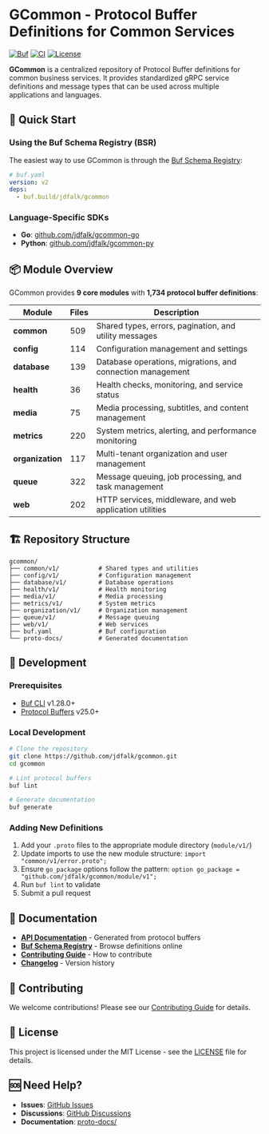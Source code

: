 <!-- file: README.md -->
<!-- version: 2.0.0 -->
<!-- guid: 1a2b3c4d-e5f6-7a8b-9c0d-1e2f3a4b5c6d -->

# GCommon - Protocol Buffer Definitions for Common Services

[![Buf](https://img.shields.io/badge/buf-build%2Fjdfalk%2Fgcommon-blue)](https://buf.build/jdfalk/gcommon)
[![CI](https://github.com/jdfalk/gcommon/workflows/ci/badge.svg)](https://github.com/jdfalk/gcommon/actions)
[![License](https://img.shields.io/badge/license-MIT-green.svg)](LICENSE)

**GCommon** is a centralized repository of Protocol Buffer definitions for common business services. It provides standardized gRPC service definitions and message types that can be used across multiple applications and languages.

## 🚀 Quick Start

### Using the Buf Schema Registry (BSR)

The easiest way to use GCommon is through the [Buf Schema Registry](https://buf.build/jdfalk/gcommon):

```yaml
# buf.yaml
version: v2
deps:
  - buf.build/jdfalk/gcommon
```

### Language-Specific SDKs

- **Go**: [github.com/jdfalk/gcommon-go](https://github.com/jdfalk/gcommon-go)
- **Python**: [github.com/jdfalk/gcommon-py](https://github.com/jdfalk/gcommon-py)

## 📦 Module Overview

GCommon provides **9 core modules** with **1,734 protocol buffer definitions**:

| Module | Files | Description |
|--------|-------|-------------|
| **common** | 509 | Shared types, errors, pagination, and utility messages |
| **config** | 114 | Configuration management and settings |
| **database** | 139 | Database operations, migrations, and connection management |
| **health** | 36 | Health checks, monitoring, and service status |
| **media** | 75 | Media processing, subtitles, and content management |
| **metrics** | 220 | System metrics, alerting, and performance monitoring |
| **organization** | 117 | Multi-tenant organization and user management |
| **queue** | 322 | Message queuing, job processing, and task management |
| **web** | 202 | HTTP services, middleware, and web application utilities |

## 🏗️ Repository Structure

```text
gcommon/
├── common/v1/           # Shared types and utilities
├── config/v1/           # Configuration management  
├── database/v1/         # Database operations
├── health/v1/           # Health monitoring
├── media/v1/            # Media processing
├── metrics/v1/          # System metrics
├── organization/v1/     # Organization management
├── queue/v1/            # Message queuing
├── web/v1/              # Web services
├── buf.yaml             # Buf configuration
└── proto-docs/          # Generated documentation
```

## 🔧 Development

### Prerequisites

- [Buf CLI](https://buf.build/docs/installation) v1.28.0+
- [Protocol Buffers](https://protobuf.dev/downloads/) v25.0+

### Local Development

```bash
# Clone the repository
git clone https://github.com/jdfalk/gcommon.git
cd gcommon

# Lint protocol buffers
buf lint

# Generate documentation
buf generate
```

### Adding New Definitions

1. Add your `.proto` files to the appropriate module directory (`module/v1/`)
2. Update imports to use the new module structure: `import "common/v1/error.proto";`
3. Ensure `go_package` options follow the pattern: `option go_package = "github.com/jdfalk/gcommon/module/v1";`
4. Run `buf lint` to validate
5. Submit a pull request

## 📖 Documentation

- **[API Documentation](proto-docs/)** - Generated from protocol buffers
- **[Buf Schema Registry](https://buf.build/jdfalk/gcommon)** - Browse definitions online
- **[Contributing Guide](CONTRIBUTING.md)** - How to contribute
- **[Changelog](CHANGELOG.md)** - Version history

## 🤝 Contributing

We welcome contributions! Please see our [Contributing Guide](CONTRIBUTING.md) for details.

## 📄 License

This project is licensed under the MIT License - see the [LICENSE](LICENSE) file for details.

## 🆘 Need Help?

- **Issues**: [GitHub Issues](https://github.com/jdfalk/gcommon/issues)
- **Discussions**: [GitHub Discussions](https://github.com/jdfalk/gcommon/discussions)
- **Documentation**: [proto-docs/](proto-docs/)
